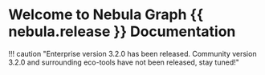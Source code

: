 # Welcome to Nebula Graph {{ nebula.release }} Documentation

!!! caution "Enterprise version 3.2.0 has been released. Community version 3.2.0 and surrounding eco-tools have not been released, stay tuned!"